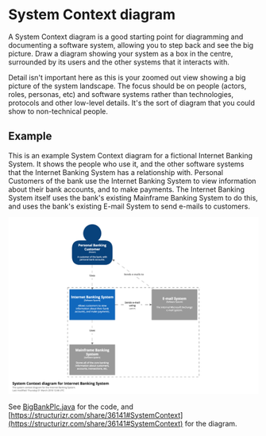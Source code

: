 # System Context diagram

A System Context diagram is a good starting point for diagramming and documenting a software system, allowing you to step back and see the big picture. Draw a diagram showing your system as a box in the centre, surrounded by its users and the other systems that it interacts with.

Detail isn't important here as this is your zoomed out view showing a big picture of the system landscape. The focus should be on people (actors, roles, personas, etc) and software systems rather than technologies, protocols and other low-level details. It's the sort of diagram that you could show to non-technical people.

## Example

This is an example System Context diagram for a fictional Internet Banking System. It shows the people who use it, and the other software systems that the Internet Banking System has a relationship with. Personal Customers of the bank use the Internet Banking System to view information about their bank accounts, and to make payments. The Internet Banking System itself uses the bank's existing Mainframe Banking System to do this, and uses the bank's existing E-mail System to send e-mails to customers.

![An example System Context diagram](images/system-context-diagram-1.png)

See [BigBankPlc.java](https://github.com/structurizr/java/blob/master/structurizr-examples/src/com/structurizr/example/BigBankPlc.java) for the code, and [https://structurizr.com/share/36141#SystemContext](https://structurizr.com/share/36141#SystemContext) for the diagram.